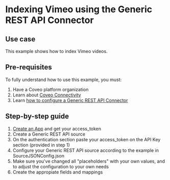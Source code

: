 # Indexing Vimeo using the Generic REST API Connector

## Use case
This example shows how to index Vimeo videos.

## Pre-requisites
To fully understand how to use this example, you must:
1. Have a Coveo platform organization
2. Learn about [Coveo Connectivity](https://docs.coveo.com/en/1702/cloud-v2-administrators/add-or-edit-a-source-using-one-of-the-available-connectors)
3. Learn [how to configure a Generic REST API Connector](https://docs.coveo.com/en/1896/cloud-v2-administrators/add-or-edit-a-generic-rest-api-source)

## Step-by-step guide
1. [Create an App](https://developer.vimeo.com/api/guides/start) and get your access_token
2. Create a Generic REST API source
3. On the authentication section paste your access_token on the API Key section (provided in step 1)
4. Configure your Generic REST API source according to the example in SourceJSONConfig.json
5. Make sure you've changed all "placeholders" with your own values, and to adjust the configuration to your own needs
6. Create the appropiate fields and mappings